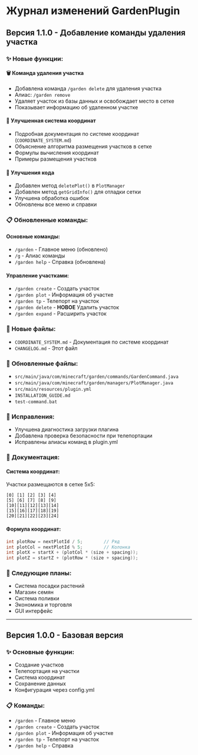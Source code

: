 # Журнал изменений GardenPlugin

## Версия 1.1.0 - Добавление команды удаления участка

### ✨ Новые функции:

#### 🗑️ **Команда удаления участка**
- Добавлена команда `/garden delete` для удаления участка
- Алиас: `/garden remove`
- Удаляет участок из базы данных и освобождает место в сетке
- Показывает информацию об удаленном участке

#### 📍 **Улучшенная система координат**
- Подробная документация по системе координат (`COORDINATE_SYSTEM.md`)
- Объяснение алгоритма размещения участков в сетке
- Формулы вычисления координат
- Примеры размещения участков

#### 🔧 **Улучшения кода**
- Добавлен метод `deletePlot()` в `PlotManager`
- Добавлен метод `getGridInfo()` для отладки сетки
- Улучшена обработка ошибок
- Обновлены все меню и справки

### 📋 **Обновленные команды:**

#### **Основные команды:**
- `/garden` - Главное меню (обновлено)
- `/g` - Алиас команды
- `/garden help` - Справка (обновлена)

#### **Управление участками:**
- `/garden create` - Создать участок
- `/garden plot` - Информация об участке
- `/garden tp` - Телепорт на участок
- `/garden delete` - **НОВОЕ** Удалить участок
- `/garden expand` - Расширить участок

### 📁 **Новые файлы:**
- `COORDINATE_SYSTEM.md` - Документация по системе координат
- `CHANGELOG.md` - Этот файл

### 🔄 **Обновленные файлы:**
- `src/main/java/com/minecraft/garden/commands/GardenCommand.java`
- `src/main/java/com/minecraft/garden/managers/PlotManager.java`
- `src/main/resources/plugin.yml`
- `INSTALLATION_GUIDE.md`
- `test-command.bat`

### 🐛 **Исправления:**
- Улучшена диагностика загрузки плагина
- Добавлена проверка безопасности при телепортации
- Исправлены алиасы команд в plugin.yml

### 📖 **Документация:**

#### **Система координат:**
Участки размещаются в сетке 5x5:
```
[0] [1] [2] [3] [4]
[5] [6] [7] [8] [9]
[10][11][12][13][14]
[15][16][17][18][19]
[20][21][22][23][24]
```

#### **Формула координат:**
```java
int plotRow = nextPlotId / 5;        // Ряд
int plotCol = nextPlotId % 5;        // Колонка
int plotX = startX + (plotCol * (size + spacing));
int plotZ = startZ + (plotRow * (size + spacing));
```

### 🎯 **Следующие планы:**
- Система посадки растений
- Магазин семян
- Система поливки
- Экономика и торговля
- GUI интерфейс

---

## Версия 1.0.0 - Базовая версия

### ✨ Основные функции:
- Создание участков
- Телепортация на участки
- Система координат
- Сохранение данных
- Конфигурация через config.yml

### 📋 Команды:
- `/garden` - Главное меню
- `/garden create` - Создать участок
- `/garden plot` - Информация об участке
- `/garden tp` - Телепорт на участок
- `/garden help` - Справка 